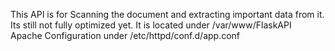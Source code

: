 This API is for Scanning the document and extracting important data from it. Its still not fully optimized yet.
It is located under /var/www/FlaskAPI
Apache Configuration under /etc/httpd/conf.d/app.conf